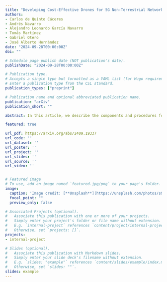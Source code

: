```yaml
---
title: "Developing Cost-Effective Drones for 5G Non-Terrestrial Network Research and Experimentation"
authors:
- Carlos de Quinto Cáceres
- Andrés Navarro
- Alejandro Leonardo García Navarro
- Tomás Martínez
- Gabriel Otero
- José Alberto Hernández
date: "2024-09-28T00:00:00Z"
doi: ""

# Schedule page publish date (NOT publication's date).
publishDate: "2024-09-28T00:00:00Z"

# Publication type.
# Accepts a single type but formatted as a YAML list (for Hugo requirements).
# Enter a publication type from the CSL standard.
publication_types: ["preprint"]

# Publication name and optional abbreviated publication name.
publication: "arXiv"
publication_short: ""

abstract: In this article, we describe the components and procedures for building a drone ready for networking experimentation. In particular, our drone design includes multiple technologies and elements such as 4G/5G connectivity for real-time data transmission, a 360-degree camera for immersive vision and AR/VR, precise GPS for navigation, and a powerful Linux-based system with GPU for computer vision experiments and applications. Component selection and assembly techniques are included, along with software integration for a smooth, seamless operation of advanced edge applications.

featured: true

url_pdf: https://arxiv.org/abs/2409.19337
url_code: ''
url_dataset: ''
url_poster: ''
url_project: ''
url_slides: ''
url_source: ''
url_video: ''


# Featured image
# To use, add an image named `featured.jpg/png` to your page's folder. 
image:
  caption: 'Image credit: [**Unsplash**](https://unsplash.com/photos/s9CC2SKySJM)'
  focal_point: ""
  preview_only: false

# Associated Projects (optional).
#   Associate this publication with one or more of your projects.
#   Simply enter your project's folder or file name without extension.
#   E.g. `internal-project` references `content/project/internal-project/index.md`.
#   Otherwise, set `projects: []`.
projects:
- internal-project

# Slides (optional).
#   Associate this publication with Markdown slides.
#   Simply enter your slide deck's filename without extension.
#   E.g. `slides: "example"` references `content/slides/example/index.md`.
#   Otherwise, set `slides: ""`.
slides: example
---
```


<!-- This work is driven by the results in my [previous paper](/publication/conference-paper/) on LLMs.

{{% callout note %}}
Create your slides in Markdown - click the *Slides* button to check out the example.
{{% /callout %}}

Add the publication's **full text** or **supplementary notes** here. You can use rich formatting such as including [code, math, and images](https://docs.hugoblox.com/content/writing-markdown-latex/). -->
